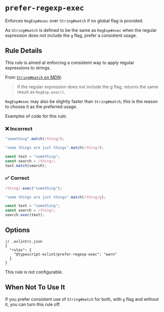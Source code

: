 # `prefer-regexp-exec`

Enforces `RegExp#exec` over `String#match` if no global flag is provided.

As `String#match` is defined to be the same as `RegExp#exec` when the regular expression does not include the `g` flag, prefer a consistent usage.

## Rule Details

This rule is aimed at enforcing a consistent way to apply regular expressions to strings.

From [`String#match` on MDN](https://developer.mozilla.org/en-US/docs/Web/JavaScript/Reference/Global_Objects/String/match):

> If the regular expression does not include the g flag, returns the same result as `RegExp.exec()`.

`RegExp#exec` may also be slightly faster than `String#match`; this is the reason to choose it as the preferred usage.

Examples of code for this rule:

<!--tabs-->

### ❌ Incorrect

```ts
"something".match(/thing/);

"some things are just things".match(/thing/);

const text = "something";
const search = /thing/;
text.match(search);
```

### ✅ Correct

```ts
/thing/.exec("something");

"some things are just things".match(/thing/g);

const text = "something";
const search = /thing/;
search.exec(text);
```

## Options

```jsonc
// .eslintrc.json
{
  "rules": {
    "@typescript-eslint/prefer-regexp-exec": "warn"
  }
}
```

This rule is not configurable.

## When Not To Use It

If you prefer consistent use of `String#match` for both, with `g` flag and without it, you can turn this rule off.
